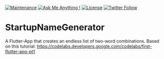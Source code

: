 [![Maintenance](https://img.shields.io/badge/Maintained%3F-yes-brightgreen.svg)](https://github.com/matthiaszarzecki/StartupNameGenerator/graphs/commit-activity) [![Ask Me Anything !](https://img.shields.io/badge/Ask%20me-anything-1abc9c.svg)](http://www.matthiaszarzecki.com) [![License](https://img.shields.io/badge/License-CC-blue.svg)](https://en.wikipedia.org/wiki/Creative_Commons_license) [![Twitter Follow](https://img.shields.io/twitter/follow/icarustyler.svg?style=social&label=Follow)](https://twitter.com/IcarusTyler)

# StartupNameGenerator

A Flutter-App that creates an endless list of two-word combinations. Based on this tutorial: https://codelabs.developers.google.com/codelabs/first-flutter-app-pt1
